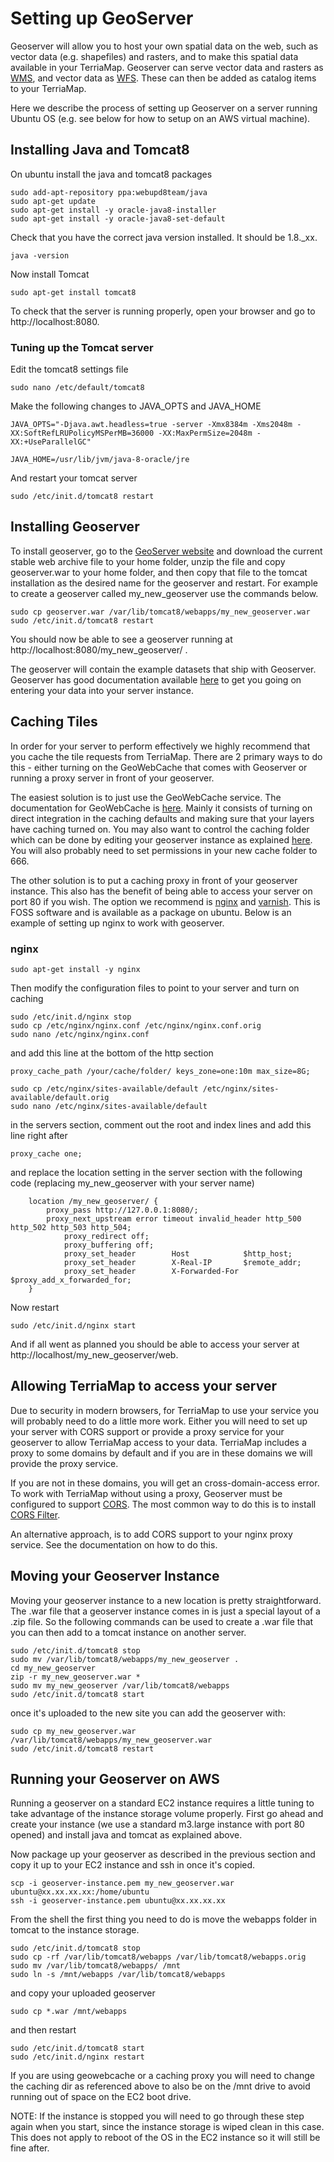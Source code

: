 # Setting up GeoServer

Geoserver will allow you to host your own spatial data on the web, such as vector data (e.g. shapefiles) and rasters, and to make this spatial data available in your TerriaMap. Geoserver can serve vector data and rasters as [WMS](https://www.ogc.org/standards/wms), and vector data as [WFS](https://www.ogc.org/standards/wfs). These can then be added as catalog items to your TerriaMap.

Here we describe the process of setting up Geoserver on a server running Ubuntu OS (e.g. see below for how to setup on an AWS virtual machine).

## Installing Java and Tomcat8

On ubuntu install the java and tomcat8 packages

```
sudo add-apt-repository ppa:webupd8team/java
sudo apt-get update
sudo apt-get install -y oracle-java8-installer
sudo apt-get install -y oracle-java8-set-default
```

Check that you have the correct java version installed. It should be 1.8.\_xx.

```
java -version
```

Now install Tomcat

```
sudo apt-get install tomcat8
```

To check that the server is running properly, open your browser and go to http://localhost:8080.

### Tuning up the Tomcat server

Edit the tomcat8 settings file

```
sudo nano /etc/default/tomcat8
```

Make the following changes to JAVA_OPTS and JAVA_HOME

```
JAVA_OPTS="-Djava.awt.headless=true -server -Xmx8384m -Xms2048m -XX:SoftRefLRUPolicyMSPerMB=36000 -XX:MaxPermSize=2048m -XX:+UseParallelGC"

JAVA_HOME=/usr/lib/jvm/java-8-oracle/jre
```

And restart your tomcat server

```
sudo /etc/init.d/tomcat8 restart
```

## Installing Geoserver

To install geoserver, go to the [GeoServer website](http://geoserver.org/) and download the current stable web archive file to your home folder, unzip the file and copy geoserver.war to your home folder, and then copy that file to the tomcat installation as the desired name for the geoserver and restart. For example to create a geoserver called my_new_geoserver use the commands below.

```
sudo cp geoserver.war /var/lib/tomcat8/webapps/my_new_geoserver.war
sudo /etc/init.d/tomcat8 restart
```

You should now be able to see a geoserver running at http://localhost:8080/my_new_geoserver/ .

The geoserver will contain the example datasets that ship with Geoserver. Geoserver has good documentation available [here](http://docs.geoserver.org/stable/en/user/) to get you going on entering your data into your server instance.

## Caching Tiles

In order for your server to perform effectively we highly recommend that you cache the tile requests from TerriaMap. There are 2 primary ways to do this - either turning on the GeoWebCache that comes with Geoserver or running a proxy server in front of your geoserver.

The easiest solution is to just use the GeoWebCache service. The documentation for GeoWebCache is [here](http://docs.geoserver.org/stable/en/user/geowebcache/). Mainly it consists of turning on direct integration in the caching defaults and making sure that your layers have caching turned on. You may also want to control the caching folder which can be done by editing your geoserver instance as explained [here](http://docs.geoserver.org/2.1.4/user/geowebcache/config.html). You will also probably need to set permissions in your new cache folder to 666.

The other solution is to put a caching proxy in front of your geoserver instance. This also has the benefit of being able to access your server on port 80 if you wish. The option we recommend is [nginx](http://nginx.org/en/) and [varnish](https://www.varnish-cache.org/). This is FOSS software and is available as a package on ubuntu. Below is an example of setting up nginx to work with geoserver.

### nginx

```
sudo apt-get install -y nginx
```

Then modify the configuration files to point to your server and turn on caching

```
sudo /etc/init.d/nginx stop
sudo cp /etc/nginx/nginx.conf /etc/nginx/nginx.conf.orig
sudo nano /etc/nginx/nginx.conf
```

and add this line at the bottom of the http section

```
proxy_cache_path /your/cache/folder/ keys_zone=one:10m max_size=8G;
```

```
sudo cp /etc/nginx/sites-available/default /etc/nginx/sites-available/default.orig
sudo nano /etc/nginx/sites-available/default
```

in the servers section, comment out the root and index lines and add this line right after

```
proxy_cache one;
```

and replace the location setting in the server section with the following code (replacing my_new_geoserver with your server name)

```
	location /my_new_geoserver/ {
 		proxy_pass http://127.0.0.1:8080/;
		proxy_next_upstream error timeout invalid_header http_500 http_502 http_503 http_504;
       		proxy_redirect off;
        	proxy_buffering off;
        	proxy_set_header        Host            $http_host;
        	proxy_set_header        X-Real-IP       $remote_addr;
        	proxy_set_header        X-Forwarded-For $proxy_add_x_forwarded_for;
	}
```

Now restart

```
sudo /etc/init.d/nginx start
```

And if all went as planned you should be able to access your server at http://localhost/my_new_geoserver/web.

## Allowing TerriaMap to access your server

Due to security in modern browsers, for TerriaMap to use your service you will probably need to do a little more work. Either you will need to set up your server with CORS support or provide a proxy service for your geoserver to allow TerriaMap access to your data. TerriaMap includes a proxy to some domains by default and if you are in these domains we will provide the proxy service.

If you are not in these domains, you will get an cross-domain-access error. To work with TerriaMap without using a proxy, Geoserver must be configured to support [CORS](http://enable-cors.org/). The most common way to do this is to install [CORS Filter](http://software.dzhuvinov.com/cors-filter-installation.html).

An alternative approach, is to add CORS support to your nginx proxy service. See the documentation on how to do this.

## Moving your Geoserver Instance

Moving your geoserver instance to a new location is pretty straightforward. The .war file that a geoserver instance comes in is just a special layout of a .zip file. So the following commands can be used to create a .war file that you can then add to a tomcat instance on another server.

```
sudo /etc/init.d/tomcat8 stop
sudo mv /var/lib/tomcat8/webapps/my_new_geoserver .
cd my_new_geoserver
zip -r my_new_geoserver.war *
sudo mv my_new_geoserver /var/lib/tomcat8/webapps
sudo /etc/init.d/tomcat8 start
```

once it's uploaded to the new site you can add the geoserver with:

```
sudo cp my_new_geoserver.war /var/lib/tomcat8/webapps/my_new_geoserver.war
sudo /etc/init.d/tomcat8 restart
```

## Running your Geoserver on AWS

Running a geoserver on a standard EC2 instance requires a little tuning to take advantage of the instance storage volume properly. First go ahead and create your instance (we use a standard m3.large instance with port 80 opened) and install java and tomcat as explained above.

Now package up your geoserver as described in the previous section and copy it up to your EC2 instance and ssh in once it's copied.

```
scp -i geoserver-instance.pem my_new_geoserver.war ubuntu@xx.xx.xx.xx:/home/ubuntu
ssh -i geoserver-instance.pem ubuntu@xx.xx.xx.xx
```

From the shell the first thing you need to do is move the webapps folder in tomcat to the instance storage.

```
sudo /etc/init.d/tomcat8 stop
sudo cp -rf /var/lib/tomcat8/webapps /var/lib/tomcat8/webapps.orig
sudo mv /var/lib/tomcat8/webapps/ /mnt
sudo ln -s /mnt/webapps /var/lib/tomcat8/webapps
```

and copy your uploaded geoserver

```
sudo cp *.war /mnt/webapps
```

and then restart

```
sudo /etc/init.d/tomcat8 start
sudo /etc/init.d/nginx restart
```

If you are using geowebcache or a caching proxy you will need to change the caching dir as referenced above to also be on the /mnt drive to avoid running out of space on the EC2 boot drive.

NOTE: If the instance is stopped you will need to go through these step again when you start, since the instance storage is wiped clean in this case. This does not apply to reboot of the OS in the EC2 instance so it will still be fine after.
